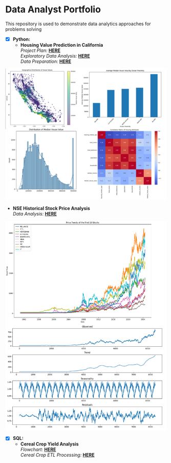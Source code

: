 # Data Analyst Portfolio
This repository is used to demonstrate data analytics approaches for problems solving

- [x] **Python:** 
  - **Housing Value Prediction in California**<br />
*Project Plan:* **[HERE](https://github.com/YenchiSomnambule/Data_Analyst_Portfolio/blob/main/Housing%20Value%20Prediction%20in%20California%20Project%20Plan.docx)**<br />
*Exploratory Data Analysis:* **[HERE](https://github.com/YenchiSomnambule/Data_Analyst_Portfolio/blob/main/Housing%20Value%20Prediction%20in%20California%20Exploratory%20Data%20Analysis.ipynb)**<br />
*Data Preparation:* **[HERE](https://github.com/YenchiSomnambule/Data_Analyst_Portfolio/blob/main/Housing%20Value%20Prediction%20in%20California%20Data%20Preparation.ipynb)**<br />

![California_Housing](Visuals/california_housing.png)

  - **NSE Historical Stock Price Analysis**<br />
*Data Analysis:* **[HERE](https://github.com/YenchiSomnambule/Data_Analyst_Portfolio/blob/main/nse_stock_historical_price_data_analysis.ipynb)**<br />

![NSE Stock Price](Visuals/NSE_stock_price.png)


- [x] **SQL:** 
  - **Cereal Crop Yield Analysis**<br />
*Flowchart:* **[HERE](https://github.com/YenchiSomnambule/Data_Analyst_Portfolio/blob/main/CerealCrop_Flowchart.pdf)**<br />
*Cereal Crop ETL Processing:* **[HERE](https://github.com/YenchiSomnambule/Data_Analyst_Portfolio/blob/main/CerealCropYieldData.py)**<br >
                                                                                                                                       
